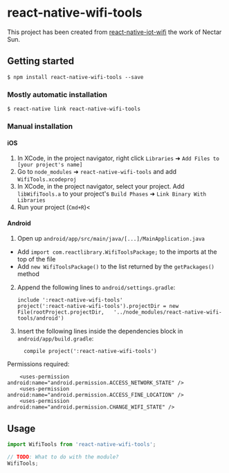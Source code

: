 # react-native-wifi-tools

This project has been created from [react-native-iot-wifi](https://github.com/tadasr/react-native-iot-wifi) the work of Nectar Sun.

## Getting started

`$ npm install react-native-wifi-tools --save`

### Mostly automatic installation

`$ react-native link react-native-wifi-tools`

### Manual installation


#### iOS

1. In XCode, in the project navigator, right click `Libraries` ➜ `Add Files to [your project's name]`
2. Go to `node_modules` ➜ `react-native-wifi-tools` and add `WifiTools.xcodeproj`
3. In XCode, in the project navigator, select your project. Add `libWifiTools.a` to your project's `Build Phases` ➜ `Link Binary With Libraries`
4. Run your project (`Cmd+R`)<

#### Android

1. Open up `android/app/src/main/java/[...]/MainApplication.java`
  - Add `import com.reactlibrary.WifiToolsPackage;` to the imports at the top of the file
  - Add `new WifiToolsPackage()` to the list returned by the `getPackages()` method
2. Append the following lines to `android/settings.gradle`:
  	```
  	include ':react-native-wifi-tools'
  	project(':react-native-wifi-tools').projectDir = new File(rootProject.projectDir, 	'../node_modules/react-native-wifi-tools/android')
  	```
3. Insert the following lines inside the dependencies block in `android/app/build.gradle`:
  	```
      compile project(':react-native-wifi-tools')
  	```


Permissions required:
```
    <uses-permission android:name="android.permission.ACCESS_NETWORK_STATE" />
    <uses-permission android:name="android.permission.ACCESS_FINE_LOCATION" />
    <uses-permission android:name="android.permission.CHANGE_WIFI_STATE" />
```


## Usage
```javascript
import WifiTools from 'react-native-wifi-tools';

// TODO: What to do with the module?
WifiTools;
```
